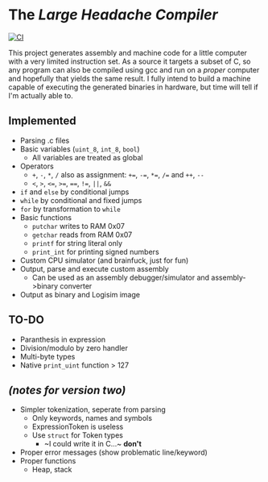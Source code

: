 # The _Large Headache Compiler_

[![CI](https://github.com/Ryz3D/LHC/actions/workflows/main.yml/badge.svg)](https://github.com/Ryz3D/LHC/actions/workflows/main.yml)

This project generates assembly and machine code for a little computer with a very limited instruction set. As a source it targets a subset of C, so any program can also be compiled using gcc and run on a _proper_ computer and hopefully that yields the same result.
I fully intend to build a machine capable of executing the generated binaries in hardware, but time will tell if I'm actually able to.

## Implemented

- Parsing .c files
- Basic variables (`uint_8`, `int_8`, `bool`)
  - All variables are treated as global
- Operators
  - `+`, `-`, `*`, `/` also as assignment: `+=`, `-=`, `*=`, `/=` and `++`, `--`
  - `<`, `>`, `<=`, `>=`, `==`, `!=`, `||`, `&&`
- `if` and `else` by conditional jumps
- `while` by conditional and fixed jumps
- `for` by transformation to `while`
- Basic functions
  - `putchar` writes to RAM 0x07
  - `getchar` reads from RAM 0x07
  - `printf` for string literal only
  - `print_int` for printing signed numbers
- Custom CPU simulator (and brainfuck, just for fun)
- Output, parse and execute custom assembly
  - Can be used as an assembly debugger/simulator and assembly->binary converter
- Output as binary and Logisim image

## TO-DO

- Paranthesis in expression
- Division/modulo by zero handler
- Multi-byte types
- Native `print_uint` function > 127

## _(notes for version two)_

- Simpler tokenization, seperate from parsing
  - Only keywords, names and symbols
  - ExpressionToken is useless
  - Use `struct` for Token types
    - ~I could write it in C...~ **don't**
- Proper error messages (show problematic line/keyword)
- Proper functions
  - Heap, stack
